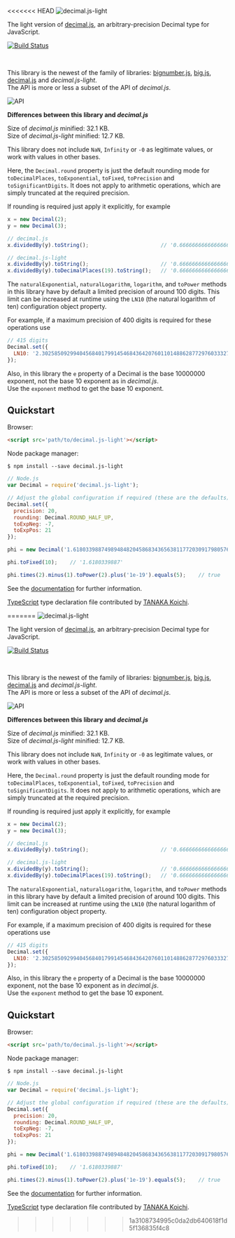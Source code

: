 <<<<<<< HEAD
![decimal.js-light](https://raw.githubusercontent.com/MikeMcl/decimal.js-light/gh-pages/decimaljslight.png)

The light version of [decimal.js](https://github.com/MikeMcl/decimal.js/), an arbitrary-precision Decimal type for JavaScript.

[![Build Status](https://travis-ci.org/MikeMcl/decimal.js-light.svg)](https://travis-ci.org/MikeMcl/decimal.js-light)

<br />

This library is the newest of the family of libraries: [bignumber.js](https://github.com/MikeMcl/bignumber.js/), [big.js](https://github.com/MikeMcl/big.js/), [decimal.js](https://github.com/MikeMcl/decimal.js/) and *decimal.js-light*.<br>
The API is more or less a subset of the API of *decimal.js*.

![API](https://raw.githubusercontent.com/MikeMcl/decimal.js-light/gh-pages/API.png)

__Differences between this library and *decimal.js*__

Size of *decimal.js* minified: 32.1 KB.<br>
Size of *decimal.js-light* minified: 12.7 KB.

This library does not include `NaN`, `Infinity` or `-0` as legitimate values, or work with values in other bases.

Here, the `Decimal.round` property is just the default rounding mode for `toDecimalPlaces`, `toExponential`, `toFixed`, `toPrecision` and `toSignificantDigits`. It does not apply to arithmetic operations, which are simply truncated at the required precision.

If rounding is required just apply it explicitly, for example

```js
x = new Decimal(2);
y = new Decimal(3);

// decimal.js
x.dividedBy(y).toString();                       // '0.66666666666666666667'

// decimal.js-light
x.dividedBy(y).toString();                       // '0.66666666666666666666'
x.dividedBy(y).toDecimalPlaces(19).toString();   // '0.6666666666666666667'
```

The `naturalExponential`, `naturalLogarithm`, `logarithm`, and `toPower` methods in this library have by default a limited precision of around 100 digits. This limit can be increased at runtime using the `LN10` (the natural logarithm of ten) configuration object property.

For example, if a maximum precision of 400 digits is required for these operations use

```js
// 415 digits
Decimal.set({
  LN10: '2.302585092994045684017991454684364207601101488628772976033327900967572609677352480235997205089598298341967784042286248633409525465082806756666287369098781689482907208325554680843799894826233198528393505308965377732628846163366222287698219886746543667474404243274365155048934314939391479619404400222105101714174800368808401264708068556774321622835522011480466371565912137345074785694768346361679210180644507064800027'
});
```

Also, in this library the `e` property of a Decimal is the base 10000000 exponent, not the base 10 exponent as in *decimal.js*.<br>
Use the `exponent` method to get the base 10 exponent.

## Quickstart

Browser:

```html
<script src='path/to/decimal.js-light'></script>
```

Node package manager:

```shell
$ npm install --save decimal.js-light
```

```js
// Node.js
var Decimal = require('decimal.js-light');

// Adjust the global configuration if required (these are the defaults)
Decimal.set({
  precision: 20,
  rounding: Decimal.ROUND_HALF_UP,
  toExpNeg: -7,
  toExpPos: 21
});

phi = new Decimal('1.61803398874989484820458683436563811772030917980576');

phi.toFixed(10);    // '1.6180339887'

phi.times(2).minus(1).toPower(2).plus('1e-19').equals(5);    // true

```

See the [documentation](http://mikemcl.github.io/decimal.js-light) for further information.

[TypeScript](https://github.com/Microsoft/TypeScript) type declaration file contributed by [TANAKA Koichi](https://github.com/MugeSo).





=======
![decimal.js-light](https://raw.githubusercontent.com/MikeMcl/decimal.js-light/gh-pages/decimaljslight.png)

The light version of [decimal.js](https://github.com/MikeMcl/decimal.js/), an arbitrary-precision Decimal type for JavaScript.

[![Build Status](https://travis-ci.org/MikeMcl/decimal.js-light.svg)](https://travis-ci.org/MikeMcl/decimal.js-light)

<br />

This library is the newest of the family of libraries: [bignumber.js](https://github.com/MikeMcl/bignumber.js/), [big.js](https://github.com/MikeMcl/big.js/), [decimal.js](https://github.com/MikeMcl/decimal.js/) and *decimal.js-light*.<br>
The API is more or less a subset of the API of *decimal.js*.

![API](https://raw.githubusercontent.com/MikeMcl/decimal.js-light/gh-pages/API.png)

__Differences between this library and *decimal.js*__

Size of *decimal.js* minified: 32.1 KB.<br>
Size of *decimal.js-light* minified: 12.7 KB.

This library does not include `NaN`, `Infinity` or `-0` as legitimate values, or work with values in other bases.

Here, the `Decimal.round` property is just the default rounding mode for `toDecimalPlaces`, `toExponential`, `toFixed`, `toPrecision` and `toSignificantDigits`. It does not apply to arithmetic operations, which are simply truncated at the required precision.

If rounding is required just apply it explicitly, for example

```js
x = new Decimal(2);
y = new Decimal(3);

// decimal.js
x.dividedBy(y).toString();                       // '0.66666666666666666667'

// decimal.js-light
x.dividedBy(y).toString();                       // '0.66666666666666666666'
x.dividedBy(y).toDecimalPlaces(19).toString();   // '0.6666666666666666667'
```

The `naturalExponential`, `naturalLogarithm`, `logarithm`, and `toPower` methods in this library have by default a limited precision of around 100 digits. This limit can be increased at runtime using the `LN10` (the natural logarithm of ten) configuration object property.

For example, if a maximum precision of 400 digits is required for these operations use

```js
// 415 digits
Decimal.set({
  LN10: '2.302585092994045684017991454684364207601101488628772976033327900967572609677352480235997205089598298341967784042286248633409525465082806756666287369098781689482907208325554680843799894826233198528393505308965377732628846163366222287698219886746543667474404243274365155048934314939391479619404400222105101714174800368808401264708068556774321622835522011480466371565912137345074785694768346361679210180644507064800027'
});
```

Also, in this library the `e` property of a Decimal is the base 10000000 exponent, not the base 10 exponent as in *decimal.js*.<br>
Use the `exponent` method to get the base 10 exponent.

## Quickstart

Browser:

```html
<script src='path/to/decimal.js-light'></script>
```

Node package manager:

```shell
$ npm install --save decimal.js-light
```

```js
// Node.js
var Decimal = require('decimal.js-light');

// Adjust the global configuration if required (these are the defaults)
Decimal.set({
  precision: 20,
  rounding: Decimal.ROUND_HALF_UP,
  toExpNeg: -7,
  toExpPos: 21
});

phi = new Decimal('1.61803398874989484820458683436563811772030917980576');

phi.toFixed(10);    // '1.6180339887'

phi.times(2).minus(1).toPower(2).plus('1e-19').equals(5);    // true

```

See the [documentation](http://mikemcl.github.io/decimal.js-light) for further information.

[TypeScript](https://github.com/Microsoft/TypeScript) type declaration file contributed by [TANAKA Koichi](https://github.com/MugeSo).





>>>>>>> 1a3108734995c0da2db640618f1d5f136835f4c8
